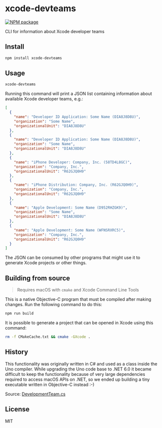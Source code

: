 # xcode-devteams

[![NPM package](https://img.shields.io/npm/v/xcode-devteams.svg?style=flat-square)](https://www.npmjs.com/package/xcode-devteams)

CLI for information about Xcode developer teams

## Install

```sh
npm install xcode-devteams
```

## Usage

```sh
xcode-devteams
```

Running this command will print a JSON list containing information about
available Xcode developer teams, e.g.:

```json
[
  {
    "name": "Developer ID Application: Some Name (DIA8J8D8U)",
    "organization": "Some Name",
    "organizationalUnit": "DIA8J8D8U"
  },
  {
    "name": "Developer ID Application: Some Name (DIA8J8D8U)",
    "organization": "Some Name",
    "organizationalUnit": "DIA8J8D8U"
  },
  {
    "name": "iPhone Developer: Company, Inc. (58TD4L8GC)",
    "organization": "Company, Inc.",
    "organizationalUnit": "R62GJQ0H9"
  },
  {
    "name": "iPhone Distribution: Company, Inc. (R62GJQ0H9)",
    "organization": "Company, Inc.",
    "organizationalUnit": "R62GJQ0H9"
  },
  {
    "name": "Apple Development: Some Name (D952RHZGK9)",
    "organization": "Some Name",
    "organizationalUnit": "DIA8J8D8U"
  },
  {
    "name": "Apple Development: Some Name (WFNSRXRC5)",
    "organization": "Company, Inc.",
    "organizationalUnit": "R62GJQ0H9"
  }
]
```

The JSON can be consumed by other programs that might use it to generate
Xcode projects or other things.

## Building from source

> Requires macOS with `cmake` and Xcode Command Line Tools

This is a native Objective-C program that must be compiled after making changes.
Run the following command to do this:

```sh
npm run build
```

It is possible to generate a project that can be opened in Xcode using this
command:

```sh
rm -f CMakeCache.txt && cmake -GXcode .
```

## History

This functionality was originally written in C# and used as a class inside the
Uno compiler. While upgrading the Uno code base to .NET 6.0 it became difficult
to keep the functionality because of very large dependencies required to access
macOS APIs on .NET, so we ended up building a tiny executable written in
Objective-C instead :-)

Source: [DevelopmentTeam.cs](https://github.com/fuse-open/uno/blob/5ba93cc24050880b2d171b9bf96dc9744bf5e3df/src/tool/engine/Targets/Utilities/DevelopmentTeam.cs)

## License

MIT
